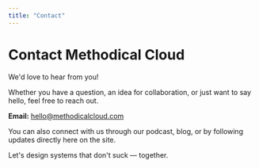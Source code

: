 ```yaml
---
title: "Contact"
---
```


# Contact Methodical Cloud

We'd love to hear from you!

Whether you have a question, an idea for collaboration, or just want to say hello, feel free to reach out.

**Email:** [hello@methodicalcloud.com](mailto:hello@methodicalcloud.com)

You can also connect with us through our podcast, blog, or by following updates directly here on the site.

Let's design systems that don't suck — together.